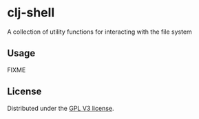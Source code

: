 # clj-shell

A collection of utility functions for interacting with the file system
 
## Usage

FIXME

## License

Distributed under the [GPL V3 license](https://www.gnu.org/licenses/gpl-3.0.en.html).
